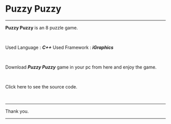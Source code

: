 # Puzzy Puzzy

---

**Puzzy Puzzy** is an 8 puzzle game.

</br>

Used Language : ***C++***
Used Framework : ***iGraphics***

</br>

Download ***Puzzy Puzzy*** game in your pc from here and enjoy the game.

</br>

Click here to see the source code.

<br>

---

Thank you.

---
